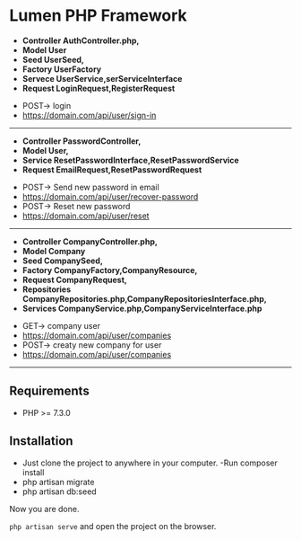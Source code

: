 # Lumen PHP Framework

* <b>Controller AuthController.php, 
* Model User
* Seed UserSeed, 
* Factory UserFactory
* Servece UserService,serServiceInterface
* Request LoginRequest,RegisterRequest</b>

- POST-> login
-  https://domain.com/api/user/sign-in
<hr>

* <b>Controller PasswordController, 
* Model User,
* Service ResetPasswordInterface,ResetPasswordService
* Request EmailRequest,ResetPasswordRequest </b>

- POST-> Send new password in email
- https://domain.com/api/user/recover-password
- POST-> Reset new password
- https://domain.com/api/user/reset
<hr>

* <b>Controller CompanyController.php, 
* Model Company
* Seed CompanySeed, 
* Factory CompanyFactory,CompanyResource,
* Request CompanyRequest,
* Repositories CompanyRepositories.php,CompanyRepositoriesInterface.php,
* Services CompanyService.php,CompanyServiceInterface.php</b>

- GET->  company user
- https://domain.com/api/user/companies
- POST-> creaty new company for user
- https://domain.com/api/user/companies
 <hr>


## Requirements

- PHP >= 7.3.0

## Installation

- Just clone the project to anywhere in your computer.
  -Run  composer install  <br>
- php artisan migrate
- php artisan db:seed

Now you are done.
<br>

` php artisan serve ` and open the project on the browser. 

